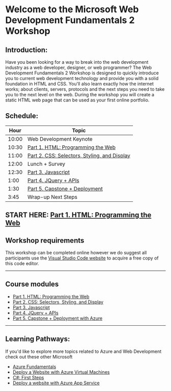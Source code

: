 # Welcome to the Microsoft Web Development Fundamentals 2 Workshop
## Introduction:
Have you been looking for a way to break into the web development industry as a web developer, designer, or web programmer? The Web Development Fundamentals 2 Workshop is designed to quickly introduce you to current web development technology and provide you with a solid foundation in HTML and CSS. You'll also learn exactly how the internet works; about clients, servers, protocols and the next steps you need to take you to the next level on the web. During the workshop you will create a static HTML web page that can be used as your first online portfolio.

## Schedule:

|Hour|Topic
|---|---|
|10:00	|Web Development Keynote
|10:30	|[Part 1. HTML: Programming the Web](Part%201.%20HTML)
|11:00  |[Part 2. CSS: Selectors, Styling, and Display](Part%202.%20CSS%20%26%20CSS3)
|12:00	|Lunch + Survey
|12:30	|[Part 3. Javascript](Part%203.%20Javascript)
|1:00	|[Part 4. JQuery + APIs](Part%204.%20JQuery%20%2B%20APIs)
|1:30   |[Part 5. Capstone + Deployment](Part%205.%20%20Capstone%20%2B%20Web%20Publishing)
|3:45	|Wrap-up Next Steps

## START HERE: [Part 1. HTML: Programming the Web](Part%201.%20HTML)


## Workshop requirements

This workshop can be completed online however we do suggest all participants use the [Visual Studio Code website](https://code.visualstudio.com/?WT.mc_id=academic-0000-molewis) to acquire a free copy of this code editor.


---
## Course modules
* [Part 1. HTML: Programming the Web](Part%201.%20HTML)
* [Part 2. CSS: Selectors, Styling, and Display](Part%202.%20CSS%20%26%20CSS3)
* [Part 3. Javascript](Part%203.%20Javascript)
* [Part 4. JQuery + APIs](Part%204.%20JQuery%20%2B%20APIs)
* [Part 5. Capstone + Deployment with Azure](Part%205.%20%20Capstone%20%2B%20Web%20Publishing)


---
## Learning Pathways:
If you'd like to explore more topics related to Azure and Web Development check out these other Microsoft 	
* [Azure Fundamentals](https://docs.microsoft.com/learn/paths/azure-fundamentals/?WT.mc_id=academic-0000-molewis)	
* [Deploy a Website with Azure Virtual Machines](https://docs.microsoft.com/learn/paths/deploy-a-website-with-azure-virtual-machines/?WT.mc_id=academic-0000-molewis)	
* [C#: First Steps](https://docs.microsoft.com/learn/paths/csharp-first-steps/?WT.mc_id=academic-0000-molewis)	
* [Deploy a website with Azure App Service](https://docs.microsoft.com/learn/paths/deploy-a-website-with-azure-app-service/?WT.mc_id=academic-0000-molewis)		

